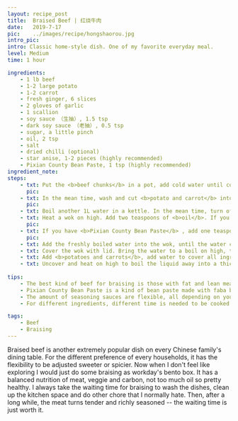 ```yaml
---
layout: recipe_post
title:  Braised Beef | 红烧牛肉
date:   2019-7-17
pic:    ../images/recipe/hongshaorou.jpg
intro_pic: 
intro: Classic home-style dish. One of my favorite everyday meal. 
level: Medium
time: 1 hour

ingredients:
    - 1 lb beef
    - 1-2 large potato
    - 1-2 carrot
    - fresh ginger, 6 slices
    - 2 gloves of garlic
    - 1 scallion
    - soy sauce （生抽）, 1.5 tsp
    - dark soy sauce （老抽）, 0.5 tsp
    - sugar, a little pinch
    - oil, 2 tsp
    - salt
    - dried chilli (optional)
    - star anise, 1-2 pieces (highly recommended)
    - Pixian County Bean Paste, 1 tsp (highly recommended)
ingredient_note: 
steps:
    - txt: Put the <b>beef chunks</b> in a pot, add cold water until cover the beef. Add some fresh ginger slice and white wine. Bring to boil on high and keep it boiling for another 1-2 min.
      pic: 
    - txt: In the mean time, wash and cut <b>potato and carrot</b> into chunks the same size as beef chunk. Wash and cut <b>scallion</b> in rings, separate green and white. Peel and cut <b>garlic</b> in small pieces. Cut <b>fresh ginger</b> in slices.
      pic: 
    - txt: Boil another 1L water in a kettle. In the mean time, turn off the heat, transfer out the beef and wash off the foam with running water (warm water preferred.) Drain the beef on strainer or kitchen paper.
    - txt: Heat a wok on high. Add two teaspoons of <b>oil</b>. If you like spice, add several pieces of <b>dried chili</b>. Add <b>scallion white, garlic and ginger</b>, stir until fragrant. Add beef chunks and continue stir frying for 2-3 min. 
      pic: 
    - txt: If you have <b>Pixian County Bean Paste</b> , add one teaspoons of bean paste, stir until fully mixed with meat.
      pic: 
    - txt: Add the freshly boiled water into the wok, until the water covers the meat. Add <b>soy sauce, dark soy sauce, some sugar, and cooking wine</b>. Add<b>star anise</b>.
    - txt: Cover the wok with lid. Bring the water to a boil on high, then reduce heat. Simmer for around 30 min until you can thrust through the meat easily with chopstick or fork.
    - txt: Add <b>potatoes and carrots</b>, add water to cover all ingredient. Again, cover the wok with lid. Bring the water to a boil on high, then reduce heat. Simmer for around 15 min until potatoes and carrots are cooked and soft.
    - txt: Uncover and heat on high to boil the liquid away into a thicker texture. Be mindful don't turn it completely dry. Transfer all ingredients and some broth into a bowl and serve!
    
tips: 
    - The best kind of beef for braising is those with fat and lean meat interwoven, which will lead to a tender texture. 
    - Pixian County Bean Paste is a kind of bean paste made with faba bean, salt and chilly. It is available in most Asian groceries. Bean paste is the soul of many Sichuan dishes, from stir fry, braising to steaming. It provides a special salty and slightly spicy taste.
    - The amount of seasoning sauces are flexible, all depending on your preference. Some people would just taste the broth as they add the sauces, until they feel the right salty level. The common soy sauce is to add salty taste, and the dark soy sauce is to add dark color. 
    - For different ingredients, different time is needed to be cooked. Thus we stew meat first, then add the veggies later. 

tags:
    - Beef
    - Braising
---
```

<p>Braised beef is another extremely popular dish on every Chinese family's dining table. For the different preference of every households, it has the flexibility to be adjusted sweeter or spicier. Now when I don't feel like exploring I would just do some braising as workday's bento box. It has a balanced nutrition of meat, veggie and carbon, not too much oil so pretty healthy. I always take the waiting time for braising to wash the dishes, clean up the kitchen space and do other chore that I normally hate. Then, after a long while, the meat turns tender and richly seasoned -- the waiting time is just worth it. </p>